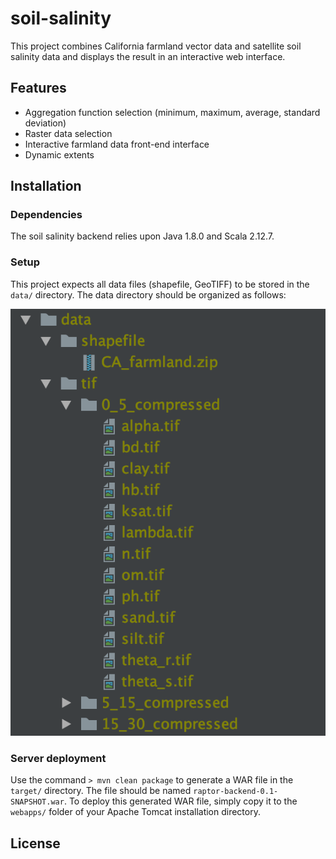 # soil-salinity

This project combines California farmland vector data and satellite soil salinity data and displays the result in an interactive web interface.

## Features

- Aggregation function selection (minimum, maximum, average, standard deviation)
- Raster data selection
- Interactive farmland data front-end interface
- Dynamic extents

## Installation

### Dependencies

The soil salinity backend relies upon Java 1.8.0 and Scala 2.12.7.

### Setup

This project expects all data files (shapefile, GeoTIFF) to be stored in the `data/` directory.
The data directory should be organized as follows:

![data directory](directory_organization.png)

### Server deployment

Use the command `> mvn clean package` to generate a WAR file in the `target/` directory.
The file should be named `raptor-backend-0.1-SNAPSHOT.war`.
To deploy this generated WAR file, simply copy it to the `webapps/` folder of your Apache Tomcat installation directory.

## License